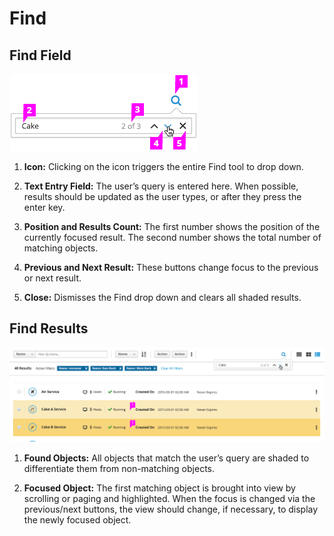# Find

## Find Field

![Find field](img/find-callout.png)

1. **Icon:** Clicking on the icon triggers the entire Find tool to drop down.

1. **Text Entry Field:** The user’s query is entered here. When possible, results should be updated as the user types, or after they press the enter key.

1. **Position and Results Count:** The first number shows the position of the currently focused result. The second number shows the total number of matching objects.

1. **Previous and Next Result:** These buttons change focus to the previous or next result.

1. **Close:** Dismisses the Find drop down and clears all shaded results.

## Find Results

![Find results](img/find-callout2.png)

1. **Found Objects:** All objects that match the user’s query are shaded to differentiate them from non-matching objects.

1. **Focused Object:** The first matching object is brought into view by scrolling or paging and highlighted. When the focus is changed via the previous/next buttons, the view should change, if necessary, to display the newly focused object.

